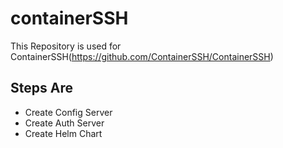 # containerSSH
This Repository is used for ContainerSSH(https://github.com/ContainerSSH/ContainerSSH)

## Steps Are
* Create Config Server
* Create Auth Server
* Create Helm Chart
